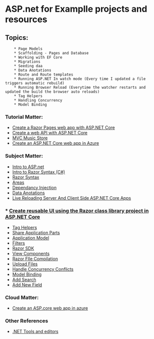 # ASP.net for Examplle projects and resources

## Topics:
		* Page Models
		* Scaffolding - Pages and Database
		* Working with EF Core
		* Migrations
		* Seeding daa
		* Data Anotations
		* Route and Route templates
		* Running ASP.NET In watch mode (Every time I updated a file triggers automatic rebuild)
		* Running Browser Reload (Everytime the watcher restarts and updated the build the browser auto reloads)
		* Tag Helpers
		* Handling Concurrency
		* Model Binding
	
### Tutorial Matter: 
* [Create a Razor Pages web app with ASP.NET Core](https://docs.microsoft.com/en-us/aspnet/core/tutorials/razor-pages/model?view=aspnetcore-3.1&tabs=visual-studio-mac)
* [Create a web API with ASP.NET Core](https://docs.microsoft.com/en-us/aspnet/core/tutorials/first-web-api?view=aspnetcore-3.1&tabs=visual-studio)	
* [MVC Music Store](https://docs.microsoft.com/en-us/aspnet/mvc/overview/older-versions/mvc-music-store/)
* [Create an ASP.NET Core web app in Azure](https://tutorials.visualstudio.com/aspnet-azure/create)

### Subject Matter:
* [Intro to ASP.net](https://docs.microsoft.com/en-us/aspnet/core/razor-pages/?view=aspnetcore-3.1&tabs=visual-studio)
* [Intro to Razor Syntax (C#)](https://docs.microsoft.com/en-us/aspnet/web-pages/overview/getting-started/introducing-razor-syntax-c#basic-syntax)
* [Razor Syntax](https://docs.microsoft.com/en-us/aspnet/core/mvc/views/razor?view=aspnetcore-3.1#razor-syntax)
* [Areas](https://docs.microsoft.com/en-us/aspnet/core/mvc/controllers/areas?view=aspnetcore-3.1)
* [Dependancy Injection](https://docs.microsoft.com/en-us/aspnet/core/fundamentals/dependency-injection?view=aspnetcore-3.1)
* [Data Anotations](https://docs.microsoft.com/en-us/aspnet/mvc/overview/older-versions/mvc-music-store/mvc-music-store-part-6)
* [Live Reloading Server And Client Side ASP.NET Core Apps](https://weblog.west-wind.com/posts/2019/May/18/Live-Reloading-Server-Side-ASPNET-Core-Apps)
### * [Create reusable UI using the Razor class library project in ASP.NET Core](https://docs.microsoft.com/en-us/aspnet/core/razor-pages/ui-class?view=aspnetcore-3.1&tabs=visual-studio)
* [Tag Helpers](https://docs.microsoft.com/en-us/aspnet/core/mvc/views/working-with-forms?view=aspnetcore-3.1)
* [Share Application Parts](https://docs.microsoft.com/en-us/aspnet/core/mvc/advanced/app-parts?view=aspnetcore-3.1)
* [Application Model](https://docs.microsoft.com/en-us/aspnet/core/mvc/controllers/application-model?view=aspnetcore-3.1)
* [Filters](https://docs.microsoft.com/en-us/aspnet/core/mvc/controllers/filters?view=aspnetcore-3.1)
* [Razor SDK](https://docs.microsoft.com/en-us/aspnet/core/razor-pages/sdk?view=aspnetcore-3.1)
* [View Components](https://docs.microsoft.com/en-us/aspnet/core/mvc/views/view-components?view=aspnetcore-3.1)
* [Razor FIle Compilation](https://docs.microsoft.com/en-us/aspnet/core/mvc/views/view-compilation?view=aspnetcore-3.1&tabs=visual-studio)
* [Upload Files](https://docs.microsoft.com/en-us/aspnet/core/mvc/models/file-uploads?view=aspnetcore-3.1)
* [Handle Concurrency Conflicts](https://docs.microsoft.com/en-us/aspnet/core/data/ef-rp/concurrency?view=aspnetcore-3.1&tabs=visual-studio#concurrency-conflicts)
* [Model Binding](https://docs.microsoft.com/en-us/aspnet/core/mvc/models/model-binding?view=aspnetcore-3.1)
* [Add Search](https://docs.microsoft.com/en-us/aspnet/core/tutorials/razor-pages/search?view=aspnetcore-3.1)
* [Add New Field](https://docs.microsoft.com/en-us/aspnet/core/tutorials/razor-pages/new-field?view=aspnetcore-3.1&tabs=visual-studio)

### Cloud Matter:
* [Create an ASP.core web app in azure](https://tutorials.visualstudio.com/aspnet-azure/create)

### Other References 
* [.NET Tools and editors](https://dotnet.microsoft.com/platform/tools)